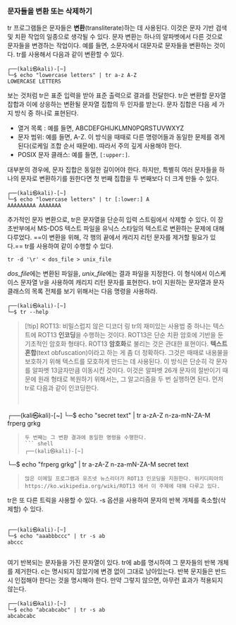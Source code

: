 
### 문자들을 변환 또는 삭제하기

tr 프로그램들은 문자들은 **변환**(transliterate)하는 데 사용된다. 이것은 문자 기반 검색 및 치환 작업의 일종으로 생각될 수 있다. 문자 변환는 하나의 알파벳에서 다른 것으로 문자들을 변경하는 작업이다. 예를 들면, 소문자에서 대문자로 문자들을 변환하는 것이다. tr를 사용해서 다음과 같이 변환할 수 있다.

``` shell
┌──(kali㉿kali)-[~]
└─$ echo "lowercase letters" | tr a-z A-Z                              
LOWERCASE LETTERS

```

보는 것처럼 tr은 표준 입력을 받아 표준 출력으로 결과를 전달한다. tr은 변환할 문자열 잡합과 이에 상응하는 변환될 문자열 집합의 두 인자를 받는다. 문자 집합은 다음 세 가지 방식 중 하나로 표현된다.

- 열거 목록 : 예를 들면, ABCDEFGHIJKLMN0PQRSTUVWXYZ
- 문자 범위: 예를 들면, A-Z. 이 방식을 때때로 다른 명령어들과 동일한 문제를 겪게 된다(로케일 조합 순서 때문에). 따라서 주의 깊게 사용해야 한다.
- POSIX 문자 클래스: 예를 들면, `[:upper:]`.

대부분의 경우에, 문자 집합은 동일한 길이어야 한다. 하지만, 특별히 여러 문자들을 하나의 문자로 변환하기를 원한다면 첫 번째 집합을 두 번째보다 더 크게 만들 수 있다.


``` shell
┌──(kali㉿kali)-[~]
└─$ echo "lowercase letters" | tr [:lower:] A
AAAAAAAAA AAAAAAA

```

추가적인 문자 변환으로, tr은 문자열을 단순히 입력 스트림에서 삭제할 수 있다. 이 장 초반부에서 MS-DOS 텍스트 파일을 유닉스 스타일의 텍스트로 변환하는 문제에 대해 다루었다. ==이 변환을 위해, 각 행의 끝에서 캐리지 리턴 문자를 제거할 필요가 있다.== tr를 사용하여 같이 수행할 수 있다.

`tr -d '\r' < dos_file > unix_file`

*dos_file*에는 변환된 파일을, *unix_file*에는 결과 파일을 지정한다. 이 형식에서 이스케이스 문자열 \r을 사용하여 캐리지 리턴 문자를 표현한다. tr이 지원하는 문자열과 문자 클래스의 목록 전체를 보기 위해서는 다음 명령을 사용하라.

``` shell
┌──(kali㉿kali)-[~]
└─$ tr --help
```

>[!tip] ROT13: 비밀스럽지 않은 디코더 링
>tr의 재미있는 사용법 중 하나는 텍스트에 ROT13 **인코딩**을 수행하는 것이다. ROT13은 단순 치환 암호에 기반을 둔 기초적인 암호화 형태다. ROT13 **암호화**로 불리는 것은 관대한 표현이다. **텍스트 혼합**(text obfuscation)이라고 하는 게 좀 더 정확하다. 그것은 때때로 내용물을 보호하기 위해 텍스트를 모호하게 만드는 데 사용된다. 이 방식은 단순히 각 문자를 알파벳 13글자만큼 이동시킨 것이다. 이것은 알파벳 26개 문자의 절반이기 때문에 원래 형태로 복원하기 위해서는, 그 알고리즘을 두 번 실행하면 된다. 먼저 tr로 다음과 같이 인코딩한다.
>```
>                                                                                                        
┌──(kali㉿kali)-[~]
└─$ echo "secret text" | tr a-zA-Z n-za-mN-ZA-M
frperg grkg
>```
> 두 번째는 그 변환 결과에 동일한 명령을 수행한다.
> ``` shell
> ┌──(kali㉿kali)-[~]
└─$ echo "frperg grkg" | tr a-zA-Z n-za-mN-ZA-M
secret text
>```
>많은 이메일 프로그램과 유즈넷 뉴스리더가 ROT13 인코딩을 지원한다. 위키디피아의 https://ko.wikipedia.org/wiki/ROT13 에서 이 주제에 대해 다루고 있다.             
>



tr은 또 다른 트릭을 사용할 수 있다. -s 옵션을 사용하여 문자의 반복 개체를 축소할(삭제할) 수 있다.

``` shell
                                                                                                                   
┌──(kali㉿kali)-[~]
└─$ echo "aaabbbccc" | tr -s ab                
abccc
     
```


여기 반복되는 문자들을 가진 문자열이 있다. tr에 ab를 명시하여 그 문자들의 반복 개체를 제거한다. c는 명시되지 않았기에 변경 없이 그대로 남아있는다. 반복 문지들은 반드시 인접해야 한다는 것을 명시해야 한다. 만약 그렇지 않으면, 아무런 효과가 적용되지 않는다.

``` shell
┌──(kali㉿kali)-[~]
└─$ echo "abcabcabc" | tr -s ab
abcabcabc

```
